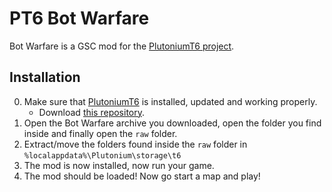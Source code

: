 # PT6 Bot Warfare
Bot Warfare is a GSC mod for the [PlutoniumT6 project](https://plutonium.pw/).

<!---
![GitHub Logo](/raw/bw-assets/bw-logo.png)
--->

## Installation
0. Make sure that [PlutoniumT6](https://plutonium.pw/docs/install/) is installed, updated and working properly.
    - Download [this repository](https://github.com/ineedbots/t6_bot_warfare/archive/refs/heads/master.zip).
1. Open the Bot Warfare archive you downloaded, open the folder you find inside and finally open the `raw` folder.
2. Extract/move the folders found inside the `raw` folder in `%localappdata%\Plutonium\storage\t6`
3. The mod is now installed, now run your game.
4. The mod should be loaded! Now go start a map and play!
